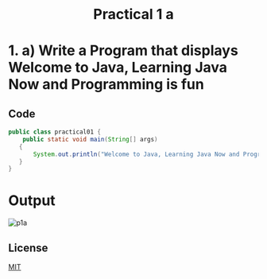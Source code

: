 <h1 align="center" style="margin-top: 0px;"> Practical 1 a </h1> 



# 1. 	a) Write a Program that displays Welcome to Java, Learning Java Now and  Programming is fun	


## Code

```java
public class practical01 {
    public static void main(String[] args)
   {
       System.out.println("Welcome to Java, Learning Java Now and Programming is fun.");
   }
}
```
# Output 

![p1a](https://hiren14.github.io/java_lab_050/output/practical1/output1b.png)

## License
[MIT](https://hiren14.github.io/java_lab_050/LICENSE)
